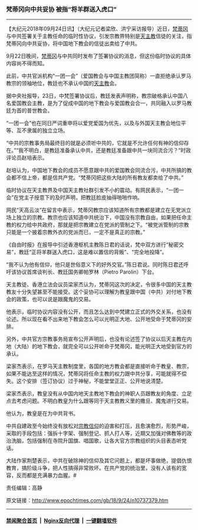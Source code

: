 ### 梵蒂冈向中共妥协 被指“将羊群送入虎口”
------------------------

<p>【大纪元2018年09月24日讯】（大纪元记者梁欣、洪宁采访报导）近日，<a href="http://www.epochtimes.com/gb/tag/%E6%A2%B5%E8%92%82%E5%86%88.html">梵蒂冈</a>与中共签署关于主教任命的临时性协议，引发宗教界特别是<a href="http://www.epochtimes.com/gb/tag/%E5%A4%A9%E4%B8%BB%E6%95%99.html">天主教</a>信徒的关注，指梵蒂冈向中共妥协，将中国地下教会的信徒出卖给了中共。</p>
<p>9月22日晚间，<a href="http://www.epochtimes.com/gb/tag/%E6%A2%B5%E8%92%82%E5%86%88.html">梵蒂冈</a>与中共同时发布了签署协议的消息，但这份临时协议的具体内容尚不得而知。</p>
<p>此前，中共官派机构“一团一会”（爱国教会与中国主教团简称）一直拒绝承认罗马教宗的领袖地位，教廷也不承认中国的<a href="http://www.epochtimes.com/gb/tag/%E5%A4%A9%E4%B8%BB%E6%95%99.html">天主教</a>会。</p>
<p>据中央社报导，23日，中梵签署协议后，教廷发表声明称，教宗破格承认中国八名爱国教会主教，是为了促成中国的地下教会与爱国教会合一，共同融入以罗马教廷为首的普世教会。</p>
<p>“一团一会”也在同日严词重申将以爱党爱国为优先，以及与外国天主教会地位平等、互不隶属的独立立场。</p>
<p>“中共的宗教事务局最终目的就是必须听中共的，它就是不允许任何有神的信仰存在。”“我不明白，是教廷准备承认中共，还是教廷准备跟中共一块同流合污？”时政评论员赵培表示。</p>
<p>赵培认为，中国地下教会的成员不愿意跟中共的爱国教会同流合污，中共所搞的教会都不信上帝，都是信共产党。“梵蒂冈把这些大陆的所有教友都卖给了中共。”</p>
<p>临时协议在天主教界及中国天主教社群引发不小的震动。有网民表示，“一团一会”在党主子授意下的及时声明，把教廷脸皮抽得啪啪作响。</p>
<p>网民“<span class="user">天高云淡”在留言中表示，</span>梵蒂冈教宗应该知道所有宗教都是建立在无党派立场上独立的宗教。教宗也应该知道中共统治下，中国没有宗教自由，如果把任命主教的权力给中共政府，那就是把宗教建立在党派的管制之下。“被党派管制的宗教只能是一个披着宗教外衣的党派而已，一定不是真正的宗教。”</p>
<p>《自由时报》在报导中引述香港枢机主教陈日君的话说，梵中双方进行“秘密交易”，教廷“正将羊群送入虎口，这是难以置信的背叛”、“完全地投降”。</p>
<p>“我不认为他有信仰，他只是世俗意义下的好外交官。”陈日君说。同时陈日君还呼吁该协议首席谈判长、教廷国务卿帕罗林（Pietro Parolin）下台。</p>
<p>天主教徒、香港立法会议员梁家杰认为，梵蒂冈这次的决定，令很多中国的天主教教友十分失望甚至不能接受。这个妥协可以理解为教皇跟中国（中共）对付地下教会的政策，也可以说是跟魔鬼的交易。</p>
<p>他表示，临时协议内容没有公开，而且怎么达到中梵建立正式的外交关系，也没有论述。所以现在看不出来地下教会怎么可以光明正大地、公开地受命于梵蒂冈的安排。</p>
<p>另外，中共官方宗教事务局宣布公开声明后，也没有论述签了协议以后天主教在内地（大陆）的地下教会，就完全可以公开听命于梵蒂冈，能光明正大地受到官方的承认。</p>
<p>梁家杰表示，在罗马天主教制度里，各国的地方教会都是直接听命于教皇、教宗，如果不能达至这样的情况，梵蒂冈将任命主教的权力跟中共分享，可能就得不偿失。这个安排（签订协议）过于神秘，不能堂堂正正、公开地说清楚。</p>
<p>梁家杰表示，教皇没有从中国内地天主教地下教会的神职人员跟教友的角度、立足点去考虑问题。不明白教皇为什么跟等同于天主教教义里的撒旦、魔鬼进行交易。</p>
<p>他认为，教皇是在为中共背书。</p>
<p>中共自建政至今始终没有放松对<a href="http://www.epochtimes.com/gb/tag/%E5%AE%97%E6%95%99%E4%BF%A1%E4%BB%B0.html">宗教信仰</a>的迫害和打压，且愈演愈烈，形势严峻，采取的手段包括：强拆十字架、强制登记、抓人打人等，近期又加强对佛教等的政治洗脑，包括强制在寺院升国旗、唱国歌，让各大官方宗教组织的头目表态听党话。</p>
<p>大陆作家荆楚表示，中共在破除神的信仰及其它问题上，都是坏事做绝，提倡仇恨教育，搞阶级斗争，把人性搞得非常败坏。在共产党的统治里，没有人该有的宽容，反而都是充满暴力血腥。#</p>
<p>责任编辑：高静</p>

原文链接：http://www.epochtimes.com/gb/18/9/24/n10737379.htm


------------------------
#### [禁闻聚合首页](https://github.com/gfw-breaker/banned-news/blob/master/README.md) &nbsp;|&nbsp; [Nginx反向代理](https://github.com/gfw-breaker/open-proxy/blob/master/README.md) &nbsp;|&nbsp; [一键翻墙软件](https://github.com/gfw-breaker/nogfw/blob/master/README.md)